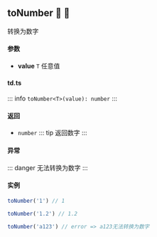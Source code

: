 ## toNumber :tada: :100: 
转换为数字
#### 参数 
- **value** `T` 任意值
 
#### td.ts
::: info
`toNumber<T>(value): number`
:::
#### 返回 
- `number` 
::: tip
返回数字
:::
#### 异常 
::: danger
无法转换为数字
:::
#### 实例 
```ts
toNumber('1') // 1
```
```ts
toNumber('1.2') // 1.2
```
```ts
toNumber('a123') // error => a123无法转换为数字
```

